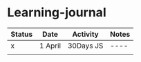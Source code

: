 # Learning-journal

Status |Date |Activity|Notes
-------|-----|--------|-----
  x    |1 April|30Days JS|----
       |     |         |   
